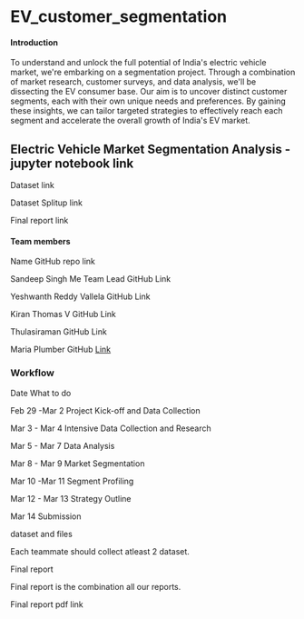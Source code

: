 # EV_customer_segmentation

#### Introduction

To understand and unlock the full potential of India's electric vehicle market, we're embarking on a segmentation project. Through a combination of market research, customer surveys, and data analysis, we'll be dissecting the EV consumer base. Our aim is to uncover distinct customer segments, each with their own unique needs and preferences. By gaining these insights, we can tailor targeted strategies to effectively reach each segment and accelerate the overall growth of India's EV market.

## Electric Vehicle Market Segmentation Analysis - jupyter notebook link

Dataset link

Dataset Splitup link

Final report link

#### Team members

Name	GitHub repo link

Sandeep Singh Me Team Lead	GitHub Link

Yeshwanth Reddy Vallela	GitHub Link

Kiran Thomas V	GitHub Link

Thulasiraman	GitHub Link

Maria Plumber	GitHub [Link](https://github.com/mariaplumber/Feynn-Labs-2)

### Workflow

Date	What to do

Feb 29 -Mar 2	Project Kick-off and Data Collection

Mar 3 - Mar 4	Intensive Data Collection and Research

Mar 5 - Mar 7	Data Analysis

Mar 8 - Mar 9	Market Segmentation

Mar 10 -Mar 11	Segment Profiling

Mar 12 - Mar 13	Strategy Outline

Mar 14	Submission

dataset and files

Each teammate should collect atleast 2 dataset.

Final report

Final report is the combination all our reports.

Final report pdf link

